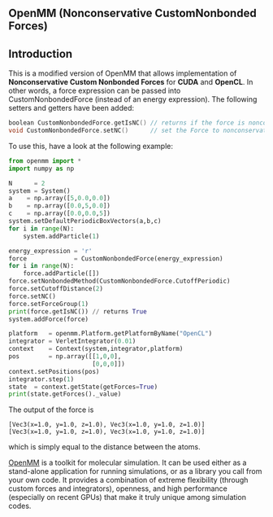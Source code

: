 
## OpenMM (Nonconservative CustomNonbonded Forces)

Introduction
------------
This is a modified version of OpenMM that allows implementation of **Nonconservative Custom Nonbonded Forces** for **CUDA** and **OpenCL**. In other words, a force expression can be passed into CustomNonbondedForce (instead of an energy expression). The following setters and getters have been added:
```C++
boolean CustomNonbondedForce.getIsNC() // returns if the force is nonconservative
void CustomNonbondedForce.setNC()      // set the Force to nonconservative
```
To use this, have a look at the following example:

```python
from openmm import *
import numpy as np

N      = 2
system = System()
a    = np.array([5,0.0,0.0])
b    = np.array([0.0,5,0.0])
c    = np.array([0.0,0.0,5])
system.setDefaultPeriodicBoxVectors(a,b,c)
for i in range(N):
    system.addParticle(1)

energy_expression = 'r'
force             = CustomNonbondedForce(energy_expression)
for i in range(N):
    force.addParticle([])
force.setNonbondedMethod(CustomNonbondedForce.CutoffPeriodic)
force.setCutoffDistance(2) 
force.setNC()
force.setForceGroup(1)
print(force.getIsNC()) // returns True
system.addForce(force)

platform   = openmm.Platform.getPlatformByName("OpenCL")
integrator = VerletIntegrator(0.01)
context    = Context(system,integrator,platform)
pos        = np.array([[1,0,0],
                       [0,0,0]])
context.setPositions(pos)
integrator.step(1)
state  = context.getState(getForces=True)
print(state.getForces()._value) 

```
The output of the force is
```
[Vec3(x=1.0, y=1.0, z=1.0), Vec3(x=1.0, y=1.0, z=1.0)]
[Vec3(x=1.0, y=1.0, z=1.0), Vec3(x=1.0, y=1.0, z=1.0)]
```
which is simply equal to the distance between the atoms.

[OpenMM](http://openmm.org) is a toolkit for molecular simulation. It can be used either as a stand-alone application for running simulations, or as a library you call from your own code. It
provides a combination of extreme flexibility (through custom forces and integrators), openness, and high performance (especially on recent GPUs) that make it truly unique among simulation codes.  

